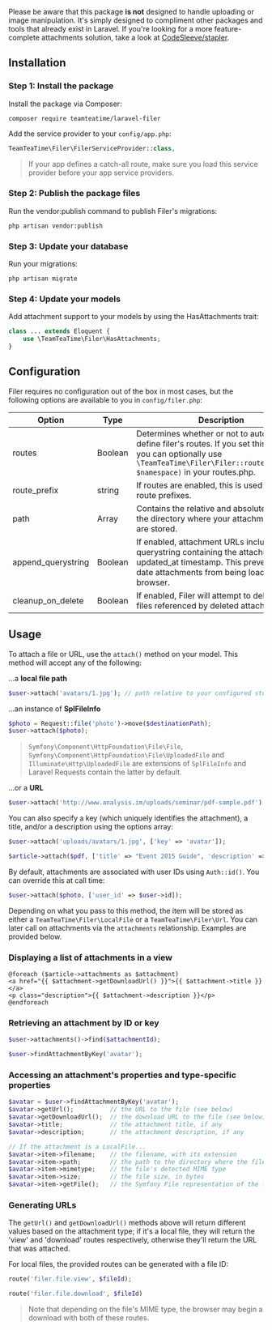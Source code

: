 Please be aware that this package **is not** designed to handle uploading or image manipulation. It's simply designed to compliment other packages and tools that already exist in Laravel. If you're looking for a more feature-complete attachments solution, take a look at [CodeSleeve/stapler](https://github.com/CodeSleeve/stapler).

## Installation

### Step 1: Install the package

Install the package via Composer:

```
composer require teamteatime/laravel-filer
```

Add the service provider to your `config/app.php`:

```php
TeamTeaTime\Filer\FilerServiceProvider::class,
```

> If your app defines a catch-all route, make sure you load this service provider before your app service providers.

### Step 2: Publish the package files

Run the vendor:publish command to publish Filer's migrations:

`php artisan vendor:publish`

### Step 3: Update your database

Run your migrations:

`php artisan migrate`

### Step 4: Update your models

Add attachment support to your models by using the HasAttachments trait:

```php
class ... extends Eloquent {
    use \TeamTeaTime\Filer\HasAttachments;
}
```

## Configuration

Filer requires no configuration out of the box in most cases, but the following options are available to you in `config/filer.php`:

Option | Type | Description | Default
------ | ---- | ----------- | -------
routes | Boolean | Determines whether or not to automatically define filer's routes. If you set this to `false`, you can optionally use `\TeamTeaTime\Filer\Filer::routes($router, $namespace)` in your routes.php. | true
route_prefix | string | If routes are enabled, this is used for all route prefixes. | files
path | Array | Contains the relative and absolute paths to the directory where your attachment files are stored. | storage_path('uploads')
append_querystring | Boolean | If enabled, attachment URLs include a querystring containing the attachment's updated_at timestamp. This prevents out of date attachments from being loaded by the browser. | true
cleanup_on_delete | Boolean | If enabled, Filer will attempt to delete local files referenced by deleted attachments. | true

## Usage

To attach a file or URL, use the `attach()` method on your model. This method will accept any of the following:

...a **local file path**
```php
$user->attach('avatars/1.jpg'); // path relative to your configured storage directory
```

...an instance of **SplFileInfo**
```php
$photo = Request::file('photo')->move($destinationPath);
$user->attach($photo);
```
> `Symfony\Component\HttpFoundation\File\File`, `Symfony\Component\HttpFoundation\File\UploadedFile` and `Illuminate\Http\UploadedFile` are extensions of `SplFileInfo` and Laravel Requests contain the latter by default.

...or a **URL**
```php
$user->attach('http://www.analysis.im/uploads/seminar/pdf-sample.pdf');
```

You can also specify a key (which uniquely identifies the attachment), a title, and/or a description using the options array:

```php
$user->attach('uploads/avatars/1.jpg', ['key' => 'avatar']);
```

```php
$article->attach($pdf, ['title' => "Event 2015 Guide", 'description' => "The complete guide for this year's event."]);
```

By default, attachments are associated with user IDs using `Auth::id()`. You can override this at call time:

```php
$user->attach($photo, ['user_id' => $user->id]);
```

Depending on what you pass to this method, the item will be stored as either a `TeamTeaTime\Filer\LocalFile` or a `TeamTeaTime\Filer\Url`. You can later call on attachments via the `attachments` relationship. Examples are provided below.

### Displaying a list of attachments in a view

```
@foreach ($article->attachments as $attachment)
<a href="{{ $attachment->getDownloadUrl() }}">{{ $attachment->title }}</a>
<p class="description">{{ $attachment->description }}</p>
@endforeach
```

### Retrieving an attachment by ID or key

```php
$user->attachments()->find($attachmentId);
```
```php
$user->findAttachmentByKey('avatar');
```

### Accessing an attachment's properties and type-specific properties

```php
$avatar = $user->findAttachmentByKey('avatar');
$avatar->getUrl();          // the URL to the file (see below)
$avatar->getDownloadUrl();  // the download URL to the file (see below)
$avatar->title;             // the attachment title, if any
$avatar->description;       // the attachment description, if any

// If the attachment is a LocalFile...
$avatar->item->filename;    // the filename, with its extension
$avatar->item->path;        // the path to the directory where the file exists
$avatar->item->mimetype;    // the file's detected MIME type
$avatar->item->size;        // the file size, in bytes
$avatar->item->getFile();   // the Symfony File representation of the file
```

### Generating URLs

The `getUrl()` and `getDownloadUrl()` methods above will return different values based on the attachment type; if it's a local file, they will return the 'view' and 'download' routes respectively, otherwise they'll return the URL that was attached.

For local files, the provided routes can be generated with a file ID:

```php
route('filer.file.view', $fileId);
```

```php
route('filer.file.download', $fileId)
```

> Note that depending on the file's MIME type, the browser may begin a download with both of these routes.
